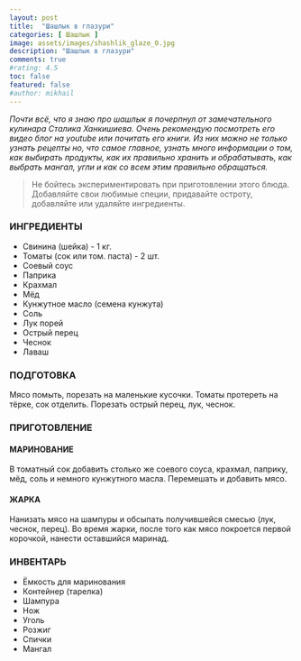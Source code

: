 ```yaml
---
layout: post
title:  "Шашлык в глазури"
categories: [ Шашлык ]
image: assets/images/shashlik_glaze_0.jpg
description: "Шашлык в глазури"
comments: true
#rating: 4.5
toc: false
featured: false
#author: mikhail
---
```

*Почти всё, что я знаю про шашлык я почерпнул от замечательного кулинара Сталика Ханкишиева. Очень рекомендую посмотреть его видео блог на youtube или почитать его книги. Из них можно не только узнать рецепты но, что самое главное, узнать много информации о том, как выбирать продукты, как их правильно хранить и обрабатывать, как выбрать мангал, угли и как со всем этим правильно обращаться.*

> Не бойтесь экспериментировать при приготовлении этого блюда. Добавляйте свои любимые специи, придавайте остроту, добавляйте или удаляйте ингредиенты.

### ИНГРЕДИЕНТЫ
* Свинина (шейка) - 1 кг.
* Томаты (сок или том. паста) - 2 шт.
* Соевый соус
* Паприка
* Крахмал
* Мёд
* Кунжутное масло (семена кунжута)
* Соль
* Лук порей
* Острый перец
* Чеснок
* Лаваш

### ПОДГОТОВКА
Мясо помыть, порезать на маленькие кусочки. Томаты протереть на тёрке, сок отделить. Порезать острый перец, лук, чеснок.

### ПРИГОТОВЛЕНИЕ

#### МАРИНОВАНИЕ
В томатный сок добавить столько же соевого соуса, крахмал, паприку, мёд, соль и немного кунжутного масла. Перемешать и добавить мясо.

#### ЖАРКА
Нанизать мясо на шампуры и обсыпать получившейся смесью (лук, чеснок, перец). Во время жарки, после того как мясо покроется первой корочкой, нанести оставшийся маринад.

### ИНВЕНТАРЬ
* Ёмкость для маринования
* Контейнер (тарелка)
* Шампура
* Нож
* Уголь
* Розжиг
* Спички
* Мангал

